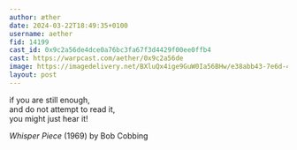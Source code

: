 ```yaml
---
author: æther
date: 2024-03-22T18:49:35+0100
username: aether
fid: 14199
cast_id: 0x9c2a56de4dce0a76bc3fa67f3d4429f00ee0ffb4
cast: https://warpcast.com/aether/0x9c2a56de
image: https://imagedelivery.net/BXluQx4ige9GuW0Ia56BHw/e38abb43-7e6d-4cd6-cb9e-0f3c97af4a00/original
layout: post
---
```

if you are still enough,   
and do not attempt to read it,  
you might just hear it!   
  
*Whisper Piece* (1969) by Bob Cobbing  

<img src='https://imagedelivery.net/BXluQx4ige9GuW0Ia56BHw/e38abb43-7e6d-4cd6-cb9e-0f3c97af4a00/original' alt='' referrerpolicy='no-referrer'/>